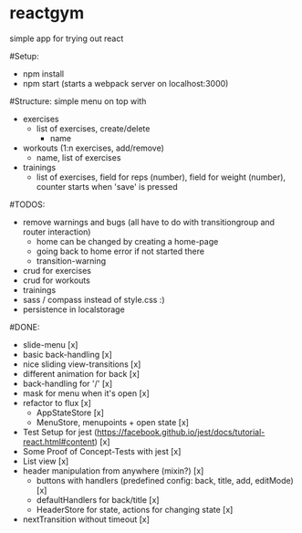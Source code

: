 reactgym
========

simple app for trying out react

#Setup:
* npm install
* npm start (starts a webpack server on localhost:3000)

#Structure:
simple menu on top with
* exercises
    * list of exercises, create/delete
        * name
* workouts (1:n exercises, add/remove)
    * name, list of exercises
* trainings
    * list of exercises, field for reps (number), field for weight (number), counter starts when 'save' is pressed

#TODOS:
* remove warnings and bugs (all have to do with transitiongroup and router interaction)
    * home can be changed by creating a home-page
    * going back to home error if not started there
    * transition-warning
* crud for exercises
* crud for workouts
* trainings
* sass / compass instead of style.css :)
* persistence in localstorage

#DONE:
* slide-menu [x]
* basic back-handling [x]
* nice sliding view-transitions [x]
* different animation for back [x]
* back-handling for '/' [x]
* mask for menu when it's open [x]
* refactor to flux [x]
    * AppStateStore [x]
    * MenuStore, menupoints + open state [x]
* Test Setup for jest (https://facebook.github.io/jest/docs/tutorial-react.html#content) [x]
* Some Proof of Concept-Tests with jest [x]
* List view [x]
* header manipulation from anywhere (mixin?) [x]
    * buttons with handlers (predefined config: back, title, add, editMode) [x]
    * defaultHandlers for back/title [x]
    * HeaderStore for state, actions for changing state [x]
* nextTransition without timeout [x]
